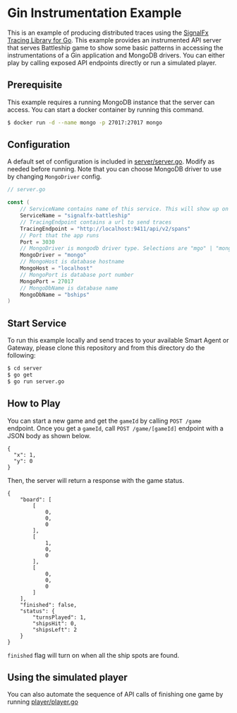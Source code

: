 # Gin Instrumentation Example
This is an example of producing distributed traces using the [SignalFx Tracing Library for Go](https://github.com/signalfx/signalfx-go-tracing). This example provides an instrumented API server that serves Battleship game to show some basic patterns in accessing the instrumentations of a Gin application and MongoDB drivers. You can either play by calling exposed API endpoints directly or run a simulated player.

## Prerequisite
This example requires a running MongoDB instance that the server can access. You can start a docker container by running this command.
```sh
$ docker run -d --name mongo -p 27017:27017 mongo
```

## Configuration
A default set of configuration is included in [server/server.go](./server/server.go). Modify as needed before running. Note that you can choose MongoDB driver to use by changing `MongoDriver` config.
```go
// server.go

const (
	// ServiceName contains name of this service. This will show up on traces
	ServiceName = "signalfx-battleship"
	// TracingEndpoint contains a url to send traces
	TracingEndpoint = "http://localhost:9411/api/v2/spans"
	// Port that the app runs
	Port = 3030
	// MongoDriver is mongodb driver type. Selections are "mgo" | "mongo"
	MongoDriver = "mongo"
	// MongoHost is database hostname
	MongoHost = "localhost"
	// MongoPort is database port number
	MongoPort = 27017
	// MongoDbName is database name
	MongoDbName = "bships"
)
```

## Start Service
To run this example locally and send traces to your available Smart Agent or Gateway, please clone this repository and from this directory do the following:
```sh
$ cd server
$ go get
$ go run server.go
```


## How to Play
You can start a new game and get the `gameId` by calling `POST /game` endpoint.
Once you get a `gameId`, call `POST /game/[gameId]` endpoint with a JSON body as shown below.
```
{
  "x": 1,
  "y": 0
}
```
Then, the server will return a response with the game status.
```
{
    "board": [
        [
            0,
            0,
            0
        ],
        [
            1,
            0,
            0
        ],
        [
            0,
            0,
            0
        ]
    ],
    "finished": false,
    "status": {
        "turnsPlayed": 1,
        "shipsHit": 0,
        "shipsLeft": 2
    }
}
```
`finished` flag will turn on when all the ship spots are found.

## Using the simulated player
You can also automate the sequence of API calls of finishing one game by running [player/player.go](./player/player.go)
